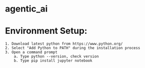 # agentic_ai

# Environment Setup:
	1. Download latest python from https://www.python.org/
	2. Select "Add Python to PATH" during the installation process
	3. Open a command prompt
		a. Type python --version, check version
  		b. Type pip install jupyter notebook
